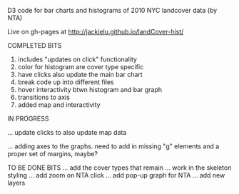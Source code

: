 D3 code for bar charts and histograms of 2010 NYC landcover data (by NTA) 

Live on gh-pages at http://jackielu.github.io/landCover-hist/


COMPLETED BITS
1) includes "updates on click" functionality 
2) color for histogram are cover type specific
3) have clicks also update the main bar chart
4) break code up into different files
5) hover interactivity btwn histogram and bar graph
6) transitions to axis
7) added map and interactivity


IN PROGRESS  

... update clicks to also update map data

... adding axes to the graphs.  need to add in missing "g" elements and a proper set of margins, maybe?


TO BE DONE BITS
...  add the cover types that remain
...  work in the skeleton styling
...  add zoom on NTA click
...  add pop-up graph for NTA
...  add new layers